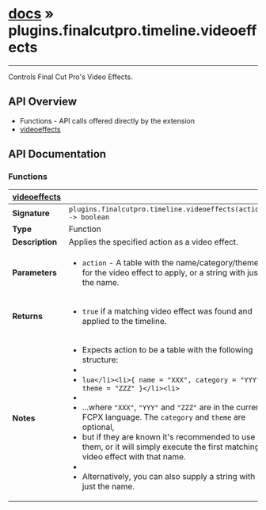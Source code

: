# [docs](index.md) » plugins.finalcutpro.timeline.videoeffects
---

Controls Final Cut Pro's Video Effects.

## API Overview
* Functions - API calls offered directly by the extension
 * [videoeffects](#videoeffects)

## API Documentation

### Functions

| [videoeffects](#videoeffects)         |                                                                                     |
| --------------------------------------------|-------------------------------------------------------------------------------------|
| **Signature**                               | `plugins.finalcutpro.timeline.videoeffects(action) -> boolean`                                                                    |
| **Type**                                    | Function                                                                     |
| **Description**                             | Applies the specified action as a video effect.                                                                     |
| **Parameters**                              | <ul><li>`action`     - A table with the name/category/theme for the video effect to apply, or a string with just the name.</li></ul> |
| **Returns**                                 | <ul><li>`true` if a matching video effect was found and applied to the timeline.</li></ul>          |
| **Notes**                                   | <ul><li>Expects action to be a table with the following structure:</li><li></li><li>```lua</li><li>{ name = "XXX", category = "YYY", theme = "ZZZ" }</li><li>```</li><li></li><li>...where `"XXX"`, `"YYY"` and `"ZZZ"` are in the current FCPX language. The `category` and `theme` are optional,</li><li>but if they are known it's recommended to use them, or it will simply execute the first matching video effect with that name.</li><li></li><li>Alternatively, you can also supply a string with just the name.</li></ul>                |

